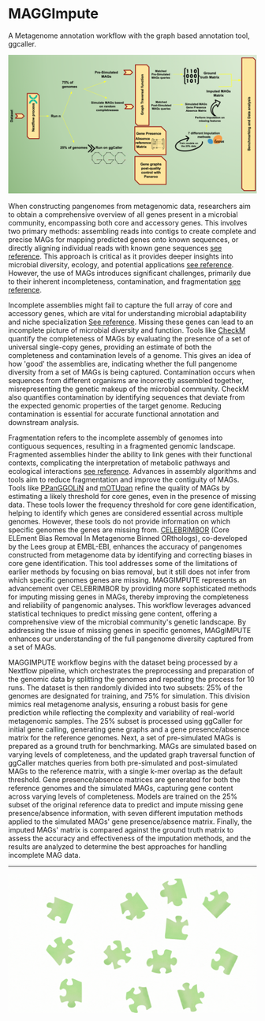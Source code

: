 # MAGGImpute
 A Metagenome annotation workflow with the graph based annotation tool, ggcaller.



![Workflow](workflow/MAGGIMPUTE.png)

When constructing pangenomes from metagenomic data, researchers aim to obtain a comprehensive overview of all genes present in a microbial community, encompassing both core and accessory genes. This involves two primary methods: assembling reads into contigs to create complete and precise MAGs for mapping predicted genes onto known sequences, or directly aligning individual reads with known gene sequences [see reference](https://www.ncbi.nlm.nih.gov/books/NBK558825/). This approach is critical as it provides deeper insights into microbial diversity, ecology, and potential applications [see reference](https://www.ncbi.nlm.nih.gov/pmc/articles/PMC1185649/). However, the use of MAGs introduces significant challenges, primarily due to their inherent incompleteness, contamination, and fragmentation [see reference](https://www.nature.com/articles/s43705-023-00221-z).


Incomplete assemblies might fail to capture the full array of core and accessory genes, which are vital for understanding microbial adaptability and niche specialization [See reference](https://pubmed.ncbi.nlm.nih.gov/16172379/). Missing these genes can lead to an incomplete picture of microbial diversity and function. Tools like [CheckM](https://github.com/Ecogenomics/CheckM) quantify the completeness of MAGs by evaluating the presence of a set of universal single-copy genes, providing an estimate of both the completeness and contamination levels of a genome. This gives an idea of how 'good' the assemblies are, indicating whether the full pangenome diversity from a set of MAGs is being captured. Contamination occurs when sequences from different organisms are incorrectly assembled together, misrepresenting the genetic makeup of the microbial community. CheckM also quantifies contamination by identifying sequences that deviate from the expected genomic properties of the target genome. Reducing contamination is essential for accurate functional annotation and downstream analysis.

Fragmentation refers to the incomplete assembly of genomes into contiguous sequences, resulting in a fragmented genomic landscape. Fragmented assemblies hinder the ability to link genes with their functional contexts, complicating the interpretation of metabolic pathways and ecological interactions [see reference](https://www.nature.com/articles/s43705-023-00221-z). Advances in assembly algorithms and tools aim to reduce fragmentation and improve the contiguity of MAGs. Tools like [PPanGGOLiN](https://www.ncbi.nlm.nih.gov/pmc/articles/PMC7108747/) and [mOTUpan](https://pubmed.ncbi.nlm.nih.gov/35979445/) refine the quality of MAGs by estimating a likely threshold for core genes, even in the presence of missing data. These tools lower the frequency threshold for core gene identification, helping to identify which genes are considered essential across multiple genomes. However, these tools do not provide information on which specific genomes the genes are missing from. [CELEBRIMBOR](https://github.com/bacpop/CELEBRIMBOR) (Core ELEment Bias Removal In Metagenome Binned ORthologs), co-developed by the Lees group at EMBL-EBI, enhances the accuracy of pangenomes constructed from metagenome data by identifying and correcting biases in core gene identification. This tool addresses some of the limitations of earlier methods by focusing on bias removal, but it still does not infer from which specific genomes genes are missing. MAGGIMPUTE represents an advancement over CELEBRIMBOR by providing more sophisticated methods for imputing missing genes in MAGs, thereby improving the completeness and reliability of pangenomic analyses. This workflow leverages advanced statistical techniques to predict missing gene content, offering a comprehensive view of the microbial community's genetic landscape. By addressing the issue of missing genes in specific genomes, MAGgIMPUTE enhances our understanding of the full pangenome diversity captured from a set of MAGs.

MAGGIMPUTE workflow begins with the dataset being processed by a Nextflow pipeline, which orchestrates the preprocessing and preparation of the genomic data by splitting the genomes and repeating the process for 10 runs. The dataset is then randomly divided into two subsets: 25% of the genomes are designated for training, and 75% for simulation. This division mimics real metagenome analysis, ensuring a robust basis for gene prediction while reflecting the complexity and variability of real-world metagenomic samples. The 25\% subset is processed using ggCaller for initial gene calling, generating gene graphs and a gene presence/absence matrix for the reference genomes. Next, a set of pre-simulated MAGs is prepared as a ground truth for benchmarking. MAGs are simulated based on varying levels of completeness, and the updated graph traversal function of ggCaller matches queries from both pre-simulated and post-simulated MAGs to the reference matrix, with a single k-mer overlap as the default threshold. Gene presence/absence matrices are generated for both the reference genomes and the simulated MAGs, capturing gene content across varying levels of completeness. Models are trained on the 25% subset of the original reference data to predict and impute missing gene presence/absence information, with seven different imputation methods applied to the simulated MAGs' gene presence/absence matrix. Finally, the imputed MAGs' matrix is compared against the ground truth matrix to assess the accuracy and effectiveness of the imputation methods, and the results are analyzed to determine the best approaches for handling incomplete MAG data.

---

![Workflow](workflow/logo.gif)
